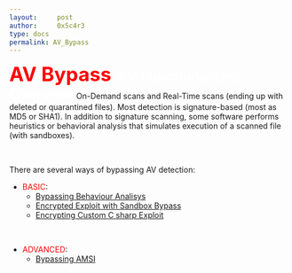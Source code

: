 ```yaml
---
layout:     post
author:     0x5c4r3
type: docs
permalink: AV_Bypass
---
```



<span style="font-size: 35px; color:red"><b>AV Bypass</b></span>
&nbsp;
<span style="font-size: 25px; color:white"><b>AV Functionalities Overview</b></span>
On-Demand scans and Real-Time scans (ending up with deleted or quarantined files).
Most detection is signature-based (most as MD5 or SHA1).
In addition to signature scanning, some software performs heuristics or behavioral analysis that simulates execution of a scanned file (with sandboxes).

&nbsp;

There are several ways of bypassing AV detection:
- <span style="color:red">BASIC</span>:
  -  [Bypassing Behaviour Analisys](https://blok.rocks/AV_Bypassing_BA)
  -  [Encrypted Exploit with Sandbox Bypass](https://blok.rocks/AV_Sandbox_Bypass)
  -  [Encrypting Custom C sharp Exploit](https://blok.rocks/Encrypted_Custom_CS)

&nbsp;

- <span style="color:red">ADVANCED</span>:
  -  [Bypassing AMSI](https://blok.rocks/Bypass_AMSI)
